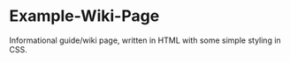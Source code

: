 # Example-Wiki-Page
Informational guide/wiki page, written in HTML with some simple styling in CSS.

